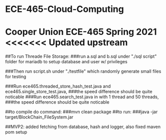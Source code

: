 # ECE-465-Cloud-Computing
Cooper Union ECE-465 Spring 2021
<<<<<<< Updated upstream
=======

##To run Threade File Storage:
###run a.sql and b.sql under "./sql script" folder for mariadb to setup database and user w/ privileges

###Then run script.sh under "./testfile" which randomly generate small files for testing

###Run ece465.threaded_store_hash_test.java and ece465.single_store_test.java,
###the speed difference should be quite noticable
###Run ece465.search_test.java in with 1 thread and 50 threads,
###the speed difference should be quite noticable


##to compile do command:
###mvn clean package
##to run:
###java -jar target/BlockChain_FileSystem.jar


##MVP2: added fetching from database, hash and logger, also fixed maven pom setup


